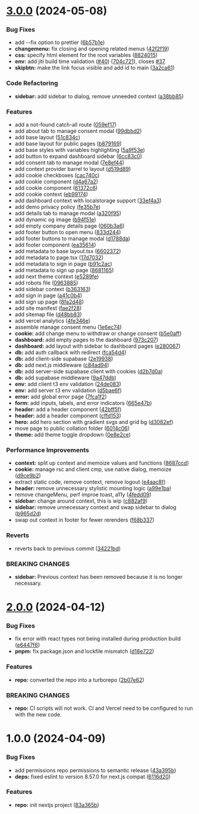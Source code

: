 # [3.0.0](https://github.com/rikhall1515/nextjs-project-template/compare/v2.0.0...v3.0.0) (2024-05-08)


### Bug Fixes

* add --fix option to prettier ([6b57b1e](https://github.com/rikhall1515/nextjs-project-template/commit/6b57b1e5de2fe70be2492a0b926a82b7c09fa6d8))
* **changemenu:** fix closing and opening related menus ([42f2f19](https://github.com/rikhall1515/nextjs-project-template/commit/42f2f198d0a838a1972f016bbe826f791c96e625))
* **css:** specify html element for the root variables ([8824015](https://github.com/rikhall1515/nextjs-project-template/commit/882401527ebd20d6a9c4f9ef35c98b98aca0a0e2))
* **env:** add jiti build time validation ([#40](https://github.com/rikhall1515/nextjs-project-template/issues/40)) ([704c721](https://github.com/rikhall1515/nextjs-project-template/commit/704c721812beb2098bfa56d7dd4f93099cc8be23)), closes [#37](https://github.com/rikhall1515/nextjs-project-template/issues/37)
* **skipbtn:** make the link focus visible and add id to main ([3a2ca61](https://github.com/rikhall1515/nextjs-project-template/commit/3a2ca619312c8b6d414b956324b2e239df1a098c))


### Code Refactoring

* **sidebar:** add sidebar to dialog, remove unneeded context ([a38bb85](https://github.com/rikhall1515/nextjs-project-template/commit/a38bb858e578476406b84a3a9a0d89adcd2a86c0))


### Features

* add a not-found catch-all route ([059ef17](https://github.com/rikhall1515/nextjs-project-template/commit/059ef17e290dbfb910e7c9a35a8d33a04a99cd4f))
* add about tab to manage consent modal ([99dbbd2](https://github.com/rikhall1515/nextjs-project-template/commit/99dbbd2a6aac14a5b66f7353e1d75cab51ad8e8c))
* add base layout ([51c834c](https://github.com/rikhall1515/nextjs-project-template/commit/51c834cb2fdde862dd86db198eca7074926b0d59))
* add base layout for public pages ([b879169](https://github.com/rikhall1515/nextjs-project-template/commit/b879169b020c580cee61100608420ba6206765de))
* add base styles with variables highlighting ([5a9f53e](https://github.com/rikhall1515/nextjs-project-template/commit/5a9f53e1b5ad5fff3386b7c286f389fca102e6b0))
* add button to expand dashboard sidebar ([6cc83c0](https://github.com/rikhall1515/nextjs-project-template/commit/6cc83c00b95488441f1065dbb16b58e5fd5af8c4))
* add consent tab to manage modal ([7e8ef44](https://github.com/rikhall1515/nextjs-project-template/commit/7e8ef4498eb5dc8a08cefe9ce1babde335f42133))
* add context provider barrel to layout ([d519d89](https://github.com/rikhall1515/nextjs-project-template/commit/d519d89c72f3cc594fdc83485395e9df0c0b5fc5))
* add cookie checkboxes ([cac740c](https://github.com/rikhall1515/nextjs-project-template/commit/cac740c17278c6e8c8d8a29d433fc54b61784bc9))
* add cookie component ([d4a67a2](https://github.com/rikhall1515/nextjs-project-template/commit/d4a67a29307686c6be35825aa02715a3d1c78e17))
* add cookie component ([61372c6](https://github.com/rikhall1515/nextjs-project-template/commit/61372c6cd5cecc01fc0a681eea9da14d056fab93))
* add cookie context ([eb99174](https://github.com/rikhall1515/nextjs-project-template/commit/eb99174f4b213f71aa5452616bc787b1fea11623))
* add dashboard context with localstorage support ([33ef4a3](https://github.com/rikhall1515/nextjs-project-template/commit/33ef4a3ee1a2369b343730c05a678bf9d0ff7716))
* add demo privacy policy ([fe35b7e](https://github.com/rikhall1515/nextjs-project-template/commit/fe35b7eea8f911c928182b22879b525698ba93b0))
* add details tab to manage modal ([a320f95](https://github.com/rikhall1515/nextjs-project-template/commit/a320f95ce1fb33a5527f52d9ea9166ea74ef677a))
* add dynamic og image ([b94f51e](https://github.com/rikhall1515/nextjs-project-template/commit/b94f51ebec3216b4af21fe467034bf0854e49862))
* add empty company details page ([060b3a6](https://github.com/rikhall1515/nextjs-project-template/commit/060b3a660abeb1a7f9707beb646eca577d1136f7))
* add footer button to open menu ([833d244](https://github.com/rikhall1515/nextjs-project-template/commit/833d244536b1900206db82efdef2cd855e8a40f8))
* add footer buttons to manage modal ([d1788da](https://github.com/rikhall1515/nextjs-project-template/commit/d1788da0df5a3d66f38dd9043b969a1583539b69))
* add footer component ([ea35614](https://github.com/rikhall1515/nextjs-project-template/commit/ea35614fe4caa7bef9b9faa89a702629dd4c6591))
* add metadata to base layout.tsx ([6602372](https://github.com/rikhall1515/nextjs-project-template/commit/66023728f9e40dff1d8b7d071f6204af9f636d8c))
* add metadata to page.tsx ([17d7032](https://github.com/rikhall1515/nextjs-project-template/commit/17d7032d643e839ab5ec77792988b8b166e906ff))
* add metadata to sign in page ([b91c2ac](https://github.com/rikhall1515/nextjs-project-template/commit/b91c2acf1f281ae1ba66f6bea49d68750ebfe27f))
* add metadata to sign up page ([8681165](https://github.com/rikhall1515/nextjs-project-template/commit/86811658d0ac9765ebb9fba3ac5882cee2fdda3e))
* add next theme context ([e5289fe](https://github.com/rikhall1515/nextjs-project-template/commit/e5289fe73e129f8440ca321f844eb3b335b03354))
* add robots file ([0963885](https://github.com/rikhall1515/nextjs-project-template/commit/09638852b085b8f1d4eae45c2b49087101e28b3d))
* add sidebar context ([b363163](https://github.com/rikhall1515/nextjs-project-template/commit/b363163683e5c7ea35431593bd854bbb98a888d3))
* add sign in page ([a41c0b4](https://github.com/rikhall1515/nextjs-project-template/commit/a41c0b45e2bd1124fdaa812a5f621c01cde6ff73))
* add sign up page ([8fa2d48](https://github.com/rikhall1515/nextjs-project-template/commit/8fa2d48757bb3eb0cf7552debb79eb1bfd6232c5))
* add site manifest ([fae2f28](https://github.com/rikhall1515/nextjs-project-template/commit/fae2f2895939d45464ff1a6ece2b86742b36c899))
* add sitemap file ([d48bb83](https://github.com/rikhall1515/nextjs-project-template/commit/d48bb8304807acbe53115f74305dc44c3774f9b9))
* add vercel analytics ([4fe346e](https://github.com/rikhall1515/nextjs-project-template/commit/4fe346eb082cd78558f32e54c4a217b4455af7be))
* assemble manage consent menu ([1e6ec74](https://github.com/rikhall1515/nextjs-project-template/commit/1e6ec74a0420924edfb7a45d5067477ead11a093))
* **cookie:** add change menu to withdraw or change consent ([b5e0aff](https://github.com/rikhall1515/nextjs-project-template/commit/b5e0aff292a6d17c4278f9152d709c56e2f5cd13))
* **dashboard:** add empty pages to the dashboard ([973c207](https://github.com/rikhall1515/nextjs-project-template/commit/973c207673dfd5c0c6e83e8abb948364535a6d7b))
* **dashboard:** add layout with sidebar to dashboard pages ([e280067](https://github.com/rikhall1515/nextjs-project-template/commit/e2800674d09d5750cb6a38c8b094715b8d7d115e))
* **db:** add auth callback with redirect ([fca54d4](https://github.com/rikhall1515/nextjs-project-template/commit/fca54d4215cd594e68c3e8e22c15485f2558df7e))
* **db:** add client-side supabase ([2e19938](https://github.com/rikhall1515/nextjs-project-template/commit/2e19938e1820a3cdec1b60f22c76809865d1bf5f))
* **db:** add next.js middleware ([c84ad94](https://github.com/rikhall1515/nextjs-project-template/commit/c84ad944a47313c87b5dfd23068682d6a5c060f4))
* **db:** add server-side supabase client with cookies ([d2b7d0a](https://github.com/rikhall1515/nextjs-project-template/commit/d2b7d0a799ea8204ba885950f1a90c2bf6f9436b))
* **db:** add supabase middleware ([9a47ddb](https://github.com/rikhall1515/nextjs-project-template/commit/9a47ddb2ebe315e6a73d36b052c9a4df5d6f26e6))
* **env:** add client t3 env validation ([24de083](https://github.com/rikhall1515/nextjs-project-template/commit/24de0833bdd55747cba3dbeba1eb79206d090303))
* **env:** add server t3 env validation ([d5bae6f](https://github.com/rikhall1515/nextjs-project-template/commit/d5bae6f999acdc0b0339eaf9e919c5bf22cf506d))
* **error:** add global error page ([7fca1f2](https://github.com/rikhall1515/nextjs-project-template/commit/7fca1f2ae372f181ad1acde091c2d1cd2021bcbc))
* **form:** add inputs, labels, and error indicators ([665e47b](https://github.com/rikhall1515/nextjs-project-template/commit/665e47b873acff81f2d6c27a811b276183c28d39))
* **header:** add a header component ([42bff5f](https://github.com/rikhall1515/nextjs-project-template/commit/42bff5f70eb17179a56528017c14a58a03a9e775))
* **header:** add a header component ([cffd153](https://github.com/rikhall1515/nextjs-project-template/commit/cffd1530f5054d1f1727cbb7780c3d52e0d9f6e6))
* **hero:** add hero section with gradient svgs and grid bg ([d3082ef](https://github.com/rikhall1515/nextjs-project-template/commit/d3082ef226577848e934aefbdb5105e9ad625ba0))
* move page to public collation folder ([6014c06](https://github.com/rikhall1515/nextjs-project-template/commit/6014c066bd314cd3052aaba27c8ad5194e4e7978))
* **theme:** add theme toggle dropdown ([0e8e2ce](https://github.com/rikhall1515/nextjs-project-template/commit/0e8e2ce9c60f1317b7f325f340b69cb375e26e1d))


### Performance Improvements

* **context:** split up context and memoize values and functions ([8687ccd](https://github.com/rikhall1515/nextjs-project-template/commit/8687ccd0288e36e9e007446187b912c104d5e45c))
* **cookie:** manage rsc and client cmp, use native dialog, memoize ([d9ce9b2](https://github.com/rikhall1515/nextjs-project-template/commit/d9ce9b2bc14410d17c514bffd383e2082b634515))
* extract static code, remove context, remove logout ([e4aac8f](https://github.com/rikhall1515/nextjs-project-template/commit/e4aac8fb9615b6fbbe3aded8cdb6697f9e90efb7))
* **header:** remove unnecessary stylistic mounting logic ([a99e1ba](https://github.com/rikhall1515/nextjs-project-template/commit/a99e1bae91078251f65a7be6c8ba82f3ec77b4cb))
* remove changeMenu, perf improe toast, a11y ([4fedd09](https://github.com/rikhall1515/nextjs-project-template/commit/4fedd09f6b2ca97ccdbdc01d683937d0b434afe1))
* **sidebar:** change around context, this is wip ([c882af9](https://github.com/rikhall1515/nextjs-project-template/commit/c882af9491149a2188297c116833ef5e05cbfed7))
* **sidebar:** remove unnecessary context and swap sidebar to dialog ([b965d2d](https://github.com/rikhall1515/nextjs-project-template/commit/b965d2d67e84a27ce62bbe76dc2ff6e726555ced))
* swap out context in footer for fewer rerenders ([f68b337](https://github.com/rikhall1515/nextjs-project-template/commit/f68b3378c4590acc4e09f077f0fcff4cb1134211))


### Reverts

* reverts back to previous commit ([34221bd](https://github.com/rikhall1515/nextjs-project-template/commit/34221bd8e01e19cb76f12611091fbc518adbcbe9))


### BREAKING CHANGES

* **sidebar:** Previous context has been removed because it is no longer necessary.

# [2.0.0](https://github.com/rikhall1515/nextjs-project-template/compare/v1.0.0...v2.0.0) (2024-04-12)

### Bug Fixes

- fix error with react types not being installed during production build ([e6447f6](https://github.com/rikhall1515/nextjs-project-template/commit/e6447f6e8c09ffcaca8f61a2bdbbcd195002c806))
- **pnpm:** fix package.json and lockfile mismatch ([d18e722](https://github.com/rikhall1515/nextjs-project-template/commit/d18e7225b964d6fc6ea36f8200286e7b07afe453))

### Features

- **repo:** converted the repo into a turborepo ([2b07e62](https://github.com/rikhall1515/nextjs-project-template/commit/2b07e6244a0e95d4d8494231fa3914d90d340974))

### BREAKING CHANGES

- **repo:** CI scripts will not work. CI and Vercel need to be configured to run with the new
  code.

# 1.0.0 (2024-04-09)

### Bug Fixes

- add permissions repo permissions to semantic release ([43a395b](https://github.com/rikhall1515/nextjs-project-template/commit/43a395bec146b1d6c3e0d1e68755c6100fc03304))
- **deps:** fixed eslint to version 8.57.0 for next.js compat ([6116d20](https://github.com/rikhall1515/nextjs-project-template/commit/6116d20415786bf11e81ab02975becff51bf50da))

### Features

- **repo:** init nextjs project ([83a365b](https://github.com/rikhall1515/nextjs-project-template/commit/83a365b8a1ce01da9a10751f38d6b25b847f80be))

